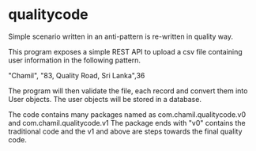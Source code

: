 # qualitycode
Simple scenario written in an anti-pattern is re-written in quality way.

This program exposes a simple REST API to upload a csv file containing user information in the following pattern.

"Chamil", "83, Quality Road, Sri Lanka",36

The program will then validate the file, each record and convert them into User objects. The user objects will be stored in a database.

The code contains many packages named as com.chamil.qualitycode.v0 and com.chamil.qualitycode.v1
The package ends with "v0" contains the traditional code and the v1 and above are steps towards the final quality code. 
